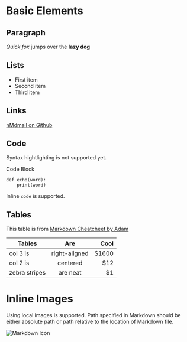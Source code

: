 # Basic Elements

## Paragraph

*Quick fox* jumps over the **lazy dog**

## Lists

- First item
- Second item
- Third item

## Links

[nMdmail on Github](https://github.com/nim65s/nmdmail)

## Code

Syntax hightlighting is not supported yet.

Code Block

    def echo(word):
        print(word)

Inline `code` is supported.

## Tables

This table is from [Markdown Cheatcheet by Adam](https://github.com/adam-p/markdown-here/wiki/Markdown-Cheatsheet)

| Tables        | Are           | Cool  |
| ------------- |:-------------:| -----:|
| col 3 is      | right-aligned | $1600 |
| col 2 is      | centered      |   $12 |
| zebra stripes | are neat      |    $1 |


# Inline Images

Using local images is supported. Path specified in Markdown should be either absolute path or path relative to the location of Markdown file.

![Markdown Icon](../images/markdown.png)
